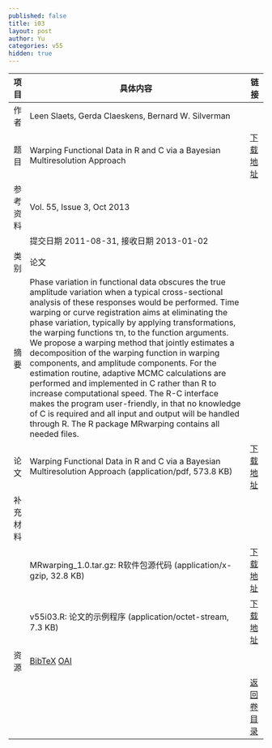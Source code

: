 ```yaml
---
published: false
title: i03
layout: post
author: Yu
categories: v55
hidden: true
---
```


| 项目 | 具体内容 | 链接 |
|---:|---|---|
| 作者 | Leen Slaets, Gerda Claeskens, Bernard  W. Silverman| |
| 题目 |Warping Functional Data in R and C via a Bayesian Multiresolution Approach | [下载地址](http://www.jstatsoft.org/v55/i03/paper) |
| 参考资料 |Vol. 55, Issue 3, Oct 2013 | |
| | 提交日期 2011-08-31, 接收日期 2013-01-02| | 
| 类别 | 论文| |
| 摘要 | Phase variation in functional data obscures the true amplitude variation when a typical cross-sectional analysis of these responses would be performed. Time warping or curve registration aims at eliminating the phase variation, typically by applying transformations, the warping functions τn, to the function arguments. We propose a warping method that jointly estimates a decomposition of the warping function in warping components, and amplitude components. For the estimation routine, adaptive MCMC calculations are performed and implemented in C rather than R to increase computational speed. The R-C interface makes the program user-friendly, in that no knowledge of C is required and all input and output will be handled through R. The R package MRwarping contains all needed files.| |
| 论文 | Warping Functional Data in R and C via a Bayesian Multiresolution Approach  (application/pdf, 573.8 KB)| [下载地址](http://www.jstatsoft.org/v55/i03/paper) |
| 补充材料 | | |
| |MRwarping_1.0.tar.gz: R软件包源代码  (application/x-gzip, 32.8 KB)|  [下载地址](http://www.jstatsoft.org/v55/i03/supp/1) |
| |v55i03.R:             论文的示例程序  (application/octet-stream, 7.3 KB)|  [下载地址](http://www.jstatsoft.org/v55/i03/supp/2) |
| 资源 | [BibTeX](http://www.jstatsoft.org/v55/i03/bibtex) [OAI](http://www.jstatsoft.org/oai?verb=GetRecord&identifier=oai.jstatsoft/v55/i03&prefix=oai_dc)| |
| |  | [返回卷目录]({{site.baseurl}}/volume/v55.html) |